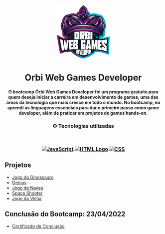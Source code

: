 <div align="center">
<img src="https://github.com/JonathanMagalhaes/orbi-web-games-developer/blob/main/Logo-bootcamp-orbi.png" width="175px"> 
</div>
<h1 align="center">Orbi Web Games Developer</h1>
<h4 align="center">O bootcamp Órbi Web Games Developer foi um programa gratuito para quem deseja iniciar a carreira em desenvolvimento de games, uma das áreas da tecnologia que mais cresce em todo o mundo. No bootcamp, eu aprendi as linguagens essenciais para dar o primeiro passo como game developer, além de praticar em projetos de games hands-on.</h4>


<h3 align="center">
⚙️ Tecnologias utilizadas

<p>&nbsp;</p>
<p align="center"> 
  <a href="https://www.javascript.com/">
    <img align="center" src="https://upload.wikimedia.org/wikipedia/commons/thumb/9/99/Unofficial_JavaScript_logo_2.svg/390px-Unofficial_JavaScript_logo_2.svg.png" width = "65px" alt="JavaScript" target="_blank" rel="noreferrer">
  </a> 
  <a href="https://www.w3schools.com/html/">
    <img align="center" src="https://external-content.duckduckgo.com/iu/?u=https%3A%2F%2Flogospng.org%2Fdownload%2Fhtml-5%2Flogo-html-5-2048.png&f=1&nofb=1" width = "65px" alt="HTML Logo" target="_blank" rel="noreferrer">
  </a> 
  <a href="https://www.w3schools.com/Css/">
    <img align="center" src="https://external-content.duckduckgo.com/iu/?u=https%3A%2F%2Fcdn.iconscout.com%2Ficon%2Ffree%2Fpng-256%2Fcss-118-569410.png&f=1&nofb=1" width = "65px" alt="CSS" target="_blank" rel="noreferrer"></a>
</p>
</h3>

## Projetos

- [Jogo do Dinossauro](https://github.com/JonathanMagalhaes/orbi-web-games-developer/tree/main/Dinossauro)
- [Genius](https://github.com/JonathanMagalhaes/orbi-web-games-developer/tree/main/Genius)
- [Jogo de Naves](https://github.com/JonathanMagalhaes/orbi-web-games-developer/tree/main/Naves)
- [Space Shooter](https://github.com/JonathanMagalhaes/orbi-web-games-developer/tree/main/Space%20Shooter)
- [Jogo da Velha](https://github.com/JonathanMagalhaes/orbi-web-games-developer/tree/main/TicTacToe)

## Conclusão do Bootcamp: 23/04/2022

- [Certificado de Conclusão](https://github.com/JonathanMagalhaes/orbi-web-games-developer/blob/main/Certificado%20de%20conclus%C3%A3o.pdf)



